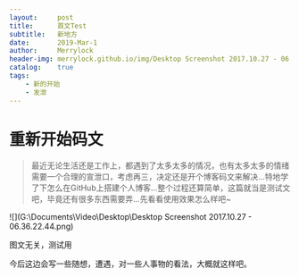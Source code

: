 ```yaml
---
layout:     post
title:      首文Test
subtitle:   新地方
date:       2019-Mar-1
author:     Merrylock
header-img: merrylock.github.io/img/Desktop Screenshot 2017.10.27 - 06.20.05.68.png
catalog: 	true
tags:
    - 新的开始
    - 发泄
---
```



# 重新开始码文

>最近无论生活还是工作上，都遇到了太多太多的情况，也有太多太多的情绪需要一个合理的宣泄口，考虑再三，决定还是开个博客码文来解决...特地学了下怎么在GitHub上搭建个人博客...整个过程还算简单，这篇就当是测试文吧，毕竟还有很多东西需要弄...先看看使用效果怎么样吧~



![](G:\Documents\Video\Desktop\Desktop Screenshot 2017.10.27 - 06.36.22.44.png)

图文无关，测试用



今后这边会写一些随想，遭遇，对一些人事物的看法，大概就这样吧。
